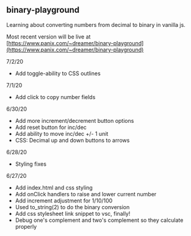 ## binary-playground

Learning about converting numbers from decimal to binary in vanilla js.

Most recent version will be live at [https://www.panix.com/~dreamer/binary-playground](https://www.panix.com/~dreamer/binary-playground)

7/2/20
* Add toggle-ability to CSS outlines 

7/1/20
* Add click to copy number fields

6/30/20
* Add more increment/decrement button options
* Add reset button for inc/dec
* Add ability to move inc/dec +/- 1 unit
* CSS: Decimal up and down buttons to arrows

6/28/20 
* Styling fixes

6/27/20 
* Add index.html and css styling
* Add onClick handlers to raise and lower current number
* Add increment adjustment for 1/10/100
* Used to_string(2) to do the binary conversion
* Add css stylesheet link snippet to vsc, finally!
* Debug one's complement and two's complement so they calculate properly
